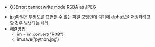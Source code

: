 * OSError: cannot write mode RGBA as JPEG
 - jpg파일은 투명도를 표현할 수 없는 파일 포멧인데 여기에 alpha값을 저장하려고 할 경우 발생되는 에러
 - 해결방법
    - im = im.convert("RGB")
    - im.save('python.jpg')